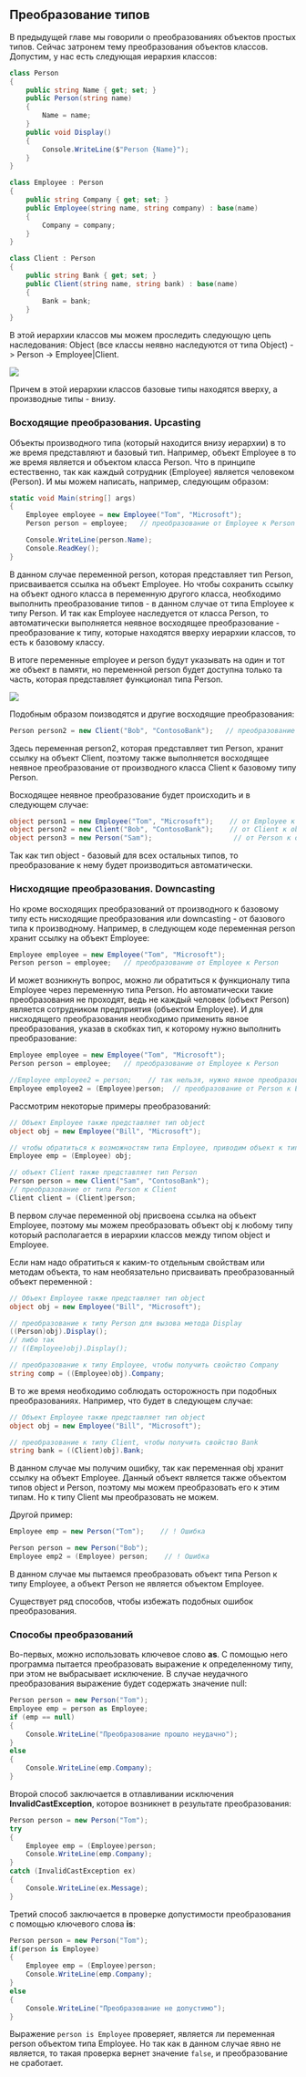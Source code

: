 ## Преобразование типов

В предыдущей главе мы говорили о преобразованиях объектов простых типов. Сейчас затронем тему преобразования объектов классов. Допустим, у нас есть 
следующая иерархия классов:

```cs
class Person
{
    public string Name { get; set; }
    public Person(string name)
    {
        Name = name;
    }
    public void Display()
    {
        Console.WriteLine($"Person {Name}");
    }
}

class Employee : Person
{
    public string Company { get; set; }
    public Employee(string name, string company) : base(name)
    {
        Company = company;
    }
}

class Client : Person
{
    public string Bank { get; set; }
    public Client(string name, string bank) : base(name)
    {
        Bank = bank;
    }
}
```

В этой иерархии классов мы можем проследить следующую цепь наследования: Object (все классы неявно наследуются от типа Object) -> Person -> Employee|Client.

![](https://metanit.com/web/javascript/./pics/3.12.png)

Причем в этой иерархии классов базовые типы находятся вверху, а производные типы - внизу.

### Восходящие преобразования. Upcasting

Объекты производного типа (который находится внизу иерархии) в то же время представляют и базовый тип. Например, объект Employee в то же время является и 
объектом класса Person. Что в принципе естественно, так как каждый сотрудник (Employee) является человеком (Person). И мы можем написать, например, 
следующим образом:

```cs
static void Main(string[] args)
{
    Employee employee = new Employee("Tom", "Microsoft");
    Person person = employee;   // преобразование от Employee к Person

    Console.WriteLine(person.Name);
    Console.ReadKey();
}
```

В данном случае переменной person, которая представляет тип Person, присваивается ссылка на объект Employee. 
Но чтобы сохранить ссылку на объект одного класса в переменную другого класса, необходимо выполнить преобразование типов - в данном случае от типа Employee 
к типу Person. И так как Employee наследуется от класса Person, то автоматически выполняется неявное восходящее преобразование - преобразование к типу, 
которые находятся вверху иерархии классов, то есть к базовому классу.

В итоге переменные employee и person будут указывать на один и тот же объект в памяти, но переменной person будет доступна только та часть, которая представляет функционал типа Person.

![](https://metanit.com/web/javascript/./pics/3.15.png)

Подобным образом поизводятся и другие восходящие преобразования:

```cs
Person person2 = new Client("Bob", "ContosoBank");   // преобразование от Client к Person
```

Здесь переменная person2, которая представляет тип Person, хранит ссылку на объект Client, поэтому также выполняется 
восходящее неявное преобразование от производного класса Client к базовому типу Person.

Восходящее неявное преобразование будет происходить и в следующем случае:

```cs
object person1 = new Employee("Tom", "Microsoft");    // от Employee к object
object person2 = new Client("Bob", "ContosoBank");    // от Client к object
object person3 = new Person("Sam");                    // от Person к object
```

Так как тип object - базовый для всех остальных типов, то преобразование к нему будет производиться автоматически.

### Нисходящие преобразования. Downcasting

Но кроме восходящих преобразований от производного к базовому типу есть нисходящие преобразования или downcasting - от базового типа к производному. Например, 
в следующем коде переменная person хранит ссылку на объект Employee:

```cs
Employee employee = new Employee("Tom", "Microsoft");
Person person = employee;   // преобразование от Employee к Person
```

И может возникнуть вопрос, можно ли обратиться к функционалу типа Employee через переменную типа Person. Но автоматически такие преобразования не проходят, ведь не каждый 
человек (объект Person) является сотрудником предприятия (объектом Employee). 
И для нисходящего преобразования необходимо применить явное преобразования, указав в скобках тип, к которому нужно выполнить преобразование:

```cs
Employee employee = new Employee("Tom", "Microsoft");
Person person = employee;   // преобразование от Employee к Person

//Employee employee2 = person;    // так нельзя, нужно явное преобразование
Employee employee2 = (Employee)person;  // преобразование от Person к Employee
```

Рассмотрим некоторые примеры преобразований:

```cs
// Объект Employee также представляет тип object
object obj = new Employee("Bill", "Microsoft");

// чтобы обратиться к возможностям типа Employee, приводим объект к типу Employee
Employee emp = (Employee) obj;

// объект Client также представляет тип Person
Person person = new Client("Sam", "ContosoBank");
// преобразование от типа Person к Client
Client client = (Client)person;
```

В первом случае переменной obj присвоена ссылка на объект Employee, поэтому мы можем преобразовать объект obj к любому типу который располагается в иерархии 
классов между типом object и Employee.

Если нам надо обратиться к каким-то отдельным свойствам или методам объекта, то нам необязательно присваивать преобразованный объект переменной :

```cs
// Объект Employee также представляет тип object
object obj = new Employee("Bill", "Microsoft");

// преобразование к типу Person для вызова метода Display
((Person)obj).Display();
// либо так
// ((Employee)obj).Display();

// преобразование к типу Employee, чтобы получить свойство Company
string comp = ((Employee)obj).Company;
```

В то же время необходимо соблюдать осторожность при подобных преобразованиях. Например, что будет в следующем случае:

```cs
// Объект Employee также представляет тип object
object obj = new Employee("Bill", "Microsoft");

// преобразование к типу Client, чтобы получить свойство Bank
string bank = ((Client)obj).Bank;
```

В данном случае мы получим ошибку, так как переменная obj хранит ссылку на объект Employee. Данный объект является также объектом типов object и Person, 
поэтому мы можем преобразовать его к этим типам. Но к типу Client мы преобразовать не можем.

Другой пример:

```cs
Employee emp = new Person("Tom");    // ! Ошибка

Person person = new Person("Bob");
Employee emp2 = (Employee) person;    // ! Ошибка
```

В данном случае мы пытаемся преобразовать объект типа Person к типу Employee, а объект Person не является объектом Employee.

Существует ряд способов, чтобы избежать подобных ошибок преобразования.

### Способы преобразований

Во-первых, можно использовать ключевое слово **as**. С помощью него программа пытается преобразовать выражение к определенному типу, при этом не 
выбрасывает исключение. В случае неудачного преобразования выражение будет содержать значение null:

```cs
Person person = new Person("Tom");
Employee emp = person as Employee;
if (emp == null)
{
    Console.WriteLine("Преобразование прошло неудачно");
}
else
{
    Console.WriteLine(emp.Company);
}
```

Второй способ заключается в отлавливании исключения **InvalidCastException**, которое возникнет в результате преобразования:

```cs
Person person = new Person("Tom");
try
{
    Employee emp = (Employee)person;
    Console.WriteLine(emp.Company);
}
catch (InvalidCastException ex)
{
    Console.WriteLine(ex.Message);
}
```

Третий способ заключается в проверке допустимости преобразования с помощью ключевого слова **is**:

```cs
Person person = new Person("Tom");
if(person is Employee)
{
    Employee emp = (Employee)person;
    Console.WriteLine(emp.Company);
}
else
{
    Console.WriteLine("Преобразование не допустимо");
}
```

Выражение `person is Employee` проверяет, является ли переменная person объектом типа Employee. Но так как в данном случае явно не является, 
то такая проверка вернет значение `false`, и преобразование не сработает.

